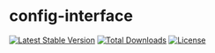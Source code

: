 # config-interface

[![Latest Stable Version](https://poser.pugx.org/opxcore/config-interface/v/stable)](https://packagist.org/packages/opxcore/config-interface)
[![Total Downloads](https://poser.pugx.org/opxcore/config-interface/downloads)](https://packagist.org/packages/opxcore/config-interface)
[![License](https://poser.pugx.org/opxcore/config-interface/license)](https://packagist.org/packages/opxcore/config-interface)
